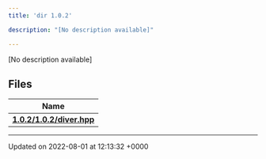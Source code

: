 ```yaml
---
title: 'dir 1.0.2'

description: "[No description available]"

---
```







[No description available]

## Files

| Name           |
| -------------- |
| **[1.0.2/1.0.2/diver.hpp](/documentation/code/files/1_80_82_2diver_8hpp/#file-1.0.2/diver.hpp)**  |






-------------------------------

Updated on 2022-08-01 at 12:13:32 +0000
